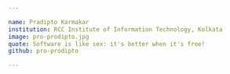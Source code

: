 ```yaml
---

name: Pradipto Karmakar		
institution: RCC Institute of Information Technology, Kolkata	
image: pro-prodipto.jpg		
quote: Software is like sex: it's better when it's free!		
github: pro-prodipto		

---	 
```

